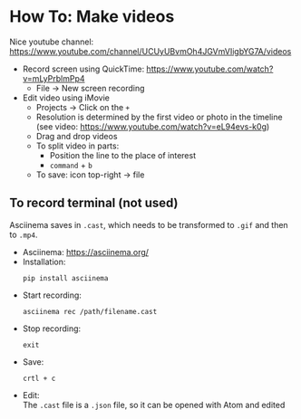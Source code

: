 # How To: Make videos  

Nice youtube channel: https://www.youtube.com/channel/UCUyUBvmOh4JGVmVIigbYG7A/videos   
- Record screen using QuickTime: https://www.youtube.com/watch?v=mLyPrblmPp4 
  - File -> New screen recording
- Edit video using iMovie  
  - Projects -> Click on the `+`  
  - Resolution is determined by the first video or photo in the timeline (see video: https://www.youtube.com/watch?v=eL94evs-k0g)
  - Drag and drop videos  
  - To split video in parts:   
    - Position the line to the place of interest
    - `command` + `b`  
  - To save: icon top-right -> file


## To record terminal  (not used)

Asciinema saves in `.cast`, which needs to be transformed to `.gif` and then to `.mp4`. 

- Asciinema: https://asciinema.org/  
- Installation:    
  ```
  pip install asciinema
  ```  
- Start recording:  
  ```
  asciinema rec /path/filename.cast
  ```  
- Stop recording:   
  ```
  exit
  ```  
- Save: 
  ```
  crtl + c
  ```  
- Edit:  
  The `.cast` file is a `.json` file, so it can be opened with Atom and edited  

